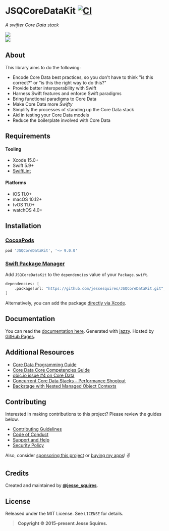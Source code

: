 # JSQCoreDataKit [![CI](https://github.com/jessesquires/JSQCoreDataKit/workflows/CI/badge.svg)](https://github.com/jessesquires/JSQCoreDataKit/actions)

*A swifter Core Data stack*

[![](https://img.shields.io/endpoint?url=https%3A%2F%2Fswiftpackageindex.com%2Fapi%2Fpackages%2Fjessesquires%2FJSQCoreDataKit%2Fbadge%3Ftype%3Dswift-versions)](https://swiftpackageindex.com/jessesquires/JSQCoreDataKit) <br> [![](https://img.shields.io/endpoint?url=https%3A%2F%2Fswiftpackageindex.com%2Fapi%2Fpackages%2Fjessesquires%2FJSQCoreDataKit%2Fbadge%3Ftype%3Dplatforms)](https://swiftpackageindex.com/jessesquires/JSQCoreDataKit)

## About

This library aims to do the following:

* Encode Core Data best practices, so you don't have to think "is this correct?" or "is this the right way to do this?"
* Provide better interoperability with Swift
* Harness Swift features and enforce Swift paradigms
* Bring functional paradigms to Core Data
* Make Core Data more *Swifty*
* Simplify the processes of standing up the Core Data stack
* Aid in testing your Core Data models
* Reduce the boilerplate involved with Core Data

## Requirements

#### Tooling

* Xcode 15.0+
* Swift 5.9+
* [SwiftLint](https://github.com/realm/SwiftLint)

#### Platforms

* iOS 11.0+
* macOS 10.12+
* tvOS 11.0+
* watchOS 4.0+

## Installation

### [CocoaPods](http://cocoapods.org)

````ruby
pod 'JSQCoreDataKit', '~> 9.0.0'
````

### [Swift Package Manager](https://swift.org/package-manager/)

Add `JSQCoreDataKit` to the `dependencies` value of your `Package.swift`.

```swift
dependencies: [
    .package(url: "https://github.com/jessesquires/JSQCoreDataKit.git", from: "9.0.0")
]
```

Alternatively, you can add the package [directly via Xcode](https://developer.apple.com/documentation/xcode/adding_package_dependencies_to_your_app).

## Documentation

You can read the [documentation here](https://jessesquires.github.io/JSQCoreDataKit). Generated with [jazzy](https://github.com/realm/jazzy). Hosted by [GitHub Pages](https://pages.github.com).

## Additional Resources

* [Core Data Programming Guide](https://developer.apple.com/library/mac/documentation/Cocoa/Conceptual/CoreData/cdProgrammingGuide.html)
* [Core Data Core Competencies Guide](https://developer.apple.com/library/ios/documentation/DataManagement/Devpedia-CoreData/coreDataStack.html#//apple_ref/doc/uid/TP40010398-CH25-SW1)
* [objc.io issue #4 on Core Data](https://www.objc.io/issue-4/)
* [Concurrent Core Data Stacks – Performance Shootout](http://floriankugler.com/2013/04/29/concurrent-core-data-stack-performance-shootout/)
* [Backstage with Nested Managed Object Contexts](http://floriankugler.com/2013/05/13/backstage-with-nested-managed-object-contexts/)

## Contributing

Interested in making contributions to this project? Please review the guides below.

- [Contributing Guidelines](https://github.com/jessesquires/.github/blob/master/CONTRIBUTING.md)
- [Code of Conduct](https://github.com/jessesquires/.github/blob/master/CODE_OF_CONDUCT.md)
- [Support and Help](https://github.com/jessesquires/.github/blob/master/SUPPORT.md)
- [Security Policy](https://github.com/jessesquires/.github/blob/master/SECURITY.md)

Also, consider [sponsoring this project](https://www.jessesquires.com/sponsor/) or [buying my apps](https://www.hexedbits.com)! ✌️

## Credits

Created and maintained by [**@jesse_squires**](https://twitter.com/jesse_squires).

## License

Released under the MIT License. See `LICENSE` for details.

> **Copyright &copy; 2015-present Jesse Squires.**
